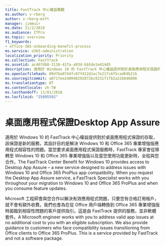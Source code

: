 ```yaml
---
title: FastTrack 中心權益概觀
ms.author: v-rberg
author: v-rberg-msft
manager: jimmuir
ms.date: 11/2/2018
ms.audience: ITPro
ms.topic: overview
f1_keywords:
- office-365-onboarding-benefit-process
ms.service: o365-administration
localization_priority: Priority
ms.collection: FastTrack
ms.assetid: ac467db0-3118-41fa-a93d-bb5de1e414d5
description: 適用於 Windows 10 的 FastTrack 中心權益提供對於桌面應用程式保證的存取，該保證是新的服務，其設計目的是解決 Windows 10 和 Office 365 專業增強版應用程式相容性的問題。
ms.openlocfilehash: 09d76a0744fc07f412d1ec7e217c6f5cad69b21b
ms.sourcegitcommit: a8717ee240040292872bc0231f1fb2a22b846806
ms.translationtype: HT
ms.contentlocale: zh-TW
ms.lasthandoff: 11/01/2018
ms.locfileid: "25895592"
---
```

# <a name="desktop-app-assure"></a><span data-ttu-id="14e05-103">桌面應用程式保證</span><span class="sxs-lookup"><span data-stu-id="14e05-103">Desktop App Assure</span></span>

<span data-ttu-id="14e05-p101">適用於 Windows 10 的 FastTrack 中心權益提供對於桌面應用程式保證的存取，該保證是新的服務，其設計目的是解決 Windows 10 和 Office 365 專業增強版應用程式相容性的問題。當您要求桌面應用程式保證服務時，FastTrack 專家會從移轉至 Windows 10 和 Office 365 專業增強版以及當您使用功能更新時，全程與您合作。</span><span class="sxs-lookup"><span data-stu-id="14e05-p101">The FastTrack Center Benefit for Windows 10 provides access to Desktop App Assure – a new service designed to address issues with Windows 10 and Office 365 ProPlus app compatibility. When you request the Desktop App Assure service, a FastTrack Specialist works with you throughout your migration to Windows 10 and Office 365 ProPlus and when you consume feature updates.</span></span> 

<span data-ttu-id="14e05-p102">Microsoft 工程師會與您合作以解決有效應用程式問題，只要您有合格訂用帳戶，就不會有額外收費。我們也會為在從 Office 用戶端轉換到 Office 365 專業增強版時面臨到相容性問題的客戶提供指引。這是由 FastTrack 提供的服務，並非軟體套件。</span><span class="sxs-lookup"><span data-stu-id="14e05-p102">A Microsoft engineer works with you to address valid app issues at no additional cost to you with an eligible subscription. We also provide guidance to customers who face compatibility issues transitioning from Office clients to Office 365 ProPlus. This is a service provided by FastTrack and not a software package.</span></span>

  

    

 
